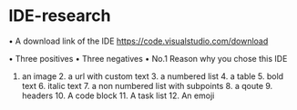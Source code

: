 # IDE-research

•	A download link of the IDE
https://code.visualstudio.com/download


•	Three positives
•	Three negatives
•	No.1 Reason why you chose this IDE

1. an image 2. a url with custom text 3. a numbered list 4. a table 5. bold text 6. italic text 7. a non numbered list with subpoints 8. a qoute 9. headers 10. A code block 11. A task list 12. An emoji
